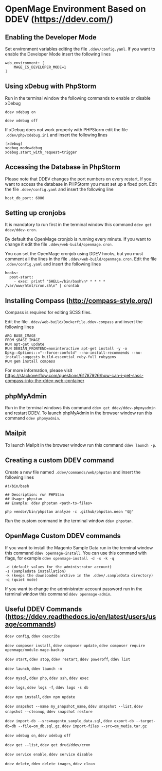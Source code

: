 # OpenMage Environment Based on DDEV (https://ddev.com/)

## Enabling the Developer Mode

Set environment variables editing the file `.ddev/config.yaml`. If you want to enable the Developer Mode insert the following lines

```
web_environment: [
    MAGE_IS_DEVELOPER_MODE=1
]
```

## Using xDebug with PhpStorm

Run in the terminal window the following commands to enable or disable xDebug 

`ddev xdebug on`

`ddev xdebug off`

If xDebug does not work properly with PHPStorm edit the file `.ddev/php/xdebug.ini` and insert the following lines

```
[xdebug]
xdebug.mode=debug
xdebug.start_with_request=trigger
```

## Accessing the Database in PhpStorm

Please note that DDEV changes the port numbers on every restart. If you want to access the database in PHPStorm you must set up a fixed port. Edit the file `.ddev/config.yaml` and insert the following line

```
host_db_port: 6000
```

## Setting up cronjobs

It is mandatory to run first in the terminal window this command `ddev get ddev/ddev-cron`. 

By default the OpenMage cronjob is running every minute. If you want to change it edit the file `.ddev/web-build/openmage.cron`.

You can set the OpenMage cronjob using DDEV hooks, but you must comment all the lines in the file `.ddev/web-build/openmage.cron`. Edit the file `.ddev/config.yaml` and insert the following lines

```
hooks:
  post-start:
    - exec: printf "SHELL=/bin/bash\n* * * * * /var/www/html/cron.sh\n" | crontab

```

## Installing Compass (http://compass-style.org/)

Compass is required for editing SCSS files.

Edit the file `.ddev/web-build/Dockerfile.ddev-compass` and insert the following lines

```
ARG BASE_IMAGE
FROM $BASE_IMAGE
RUN apt-get update
RUN DEBIAN_FRONTEND=noninteractive apt-get install -y -o Dpkg::Options::="--force-confold" --no-install-recommends --no-install-suggests build-essential ruby-full rubygems
RUN gem install compass
```

For more information, please visit https://stackoverflow.com/questions/61787926/how-can-i-get-sass-compass-into-the-ddev-web-container

## phpMyAdmin

Run in the terminal windows this command `ddev get ddev/ddev-phpmyadmin` and restart DDEV. To launch phpMyAdmin in the browser window run this command `ddev phpmyadmin`.

## Mailpit

To launch Mailpit in the browser window run this command `ddev launch -p`.

## Creating a custom DDEV command

Create a new file named `.ddev/commands/web/phpstan` and insert the following lines

```
#!/bin/bash

## Description: run PHPStan
## Usage: phpstan
## Example: ddev phpstan <path-to-files>

php vendor/bin/phpstan analyze -c .github/phpstan.neon "$@"
```

Run the custom command in the terminal window `ddev phpstan`.

## OpenMage Custom DDEV commands

If you want to install the Magento Sample Data run in the terminal window this command `ddev openmage-install`. You can use this command with flags, for example `ddev openmage-install -d -s -k -q`

```
-d (default values for the administrator account)
-s (sampledata installation)
-k (keeps the downloaded archive in the .ddev/.sampleData directory)
-q (quiet mode)
```

If you want to change the administrator account password run in the terminal window this command `ddev openmage-admin`.

## Useful DDEV Commands (https://ddev.readthedocs.io/en/latest/users/usage/commands)

`ddev config`, `ddev describe`

`ddev composer install`, `ddev composer update`, `ddev composer require openmage/module-mage-backup`

`ddev start`, `ddev stop`, `ddev restart`, `ddev poweroff`, `ddev list`

`ddev launch`, `ddev launch -m`

`ddev mysql`, `ddev php`, `ddev ssh`, `ddev exec`

`ddev logs`, `ddev logs -f`, `ddev logs -s db`

`ddev npm install`, `ddev npm update`

`ddev snapshot --name my_snapshot_name`, `ddev snapshot --list`, `ddev snapshot --cleanup`, `ddev snapshot restore`

`ddev import-db --src=magento_sample_data.sql`, `ddev export-db --target-db=db --file=om_db.sql.gz`, `ddev import-files --src=om_media.tar.gz`

`ddev xdebug on`, `ddev xdebug off`

`ddev get --list`, `ddev get drud/ddev/cron`

`ddev service enable`, `ddev service disable`

`ddev delete`, `ddev delete images`, `ddev clean`
